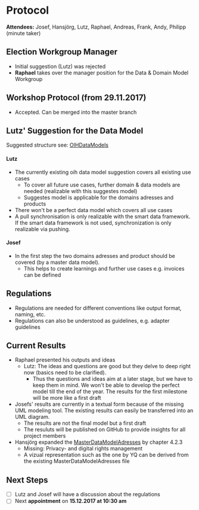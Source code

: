 # Protocol

**Attendees:** Josef, Hansjörg, Lutz, Raphael, Andreas, Frank, Andy, Philipp (minute taker)

## Election Workgroup Manager
- Initial suggestion (Lutz) was rejected
- **Raphael** takes over the manager position for the Data & Domain Model Workgroup

## Workshop Protocol (from 29.11.2017)
- Accepted. Can be merged into the master branch

## Lutz' Suggestion for the Data Model
Suggested structure see: [OIHDataModels](https://github.com/openintegrationhub/Data-and-Domain-Models/blob/master/OIHDataModels/OIHDataModels.md)

#### Lutz
- The currently existing oih data model suggestion covers all existing use cases
  - To cover all future use cases, further domain & data models are needed (realizable with this suggestes model)
  - Suggestes model is applicable for the domains adresses and products
- There won't be a perfect data model which covers all use cases
- A pull synchronisation is only realizable with the smart data framework. If the smart data framework is not used, synchronization is only realizable via pushing.

#### Josef
- In the first step the two domains adresses and product should be covered (by a master data model).
  - This helps to create learnings and further use cases e.g. invoices can be defined

## Regulations
- Regulations are needed for different conventions like output format, naming, etc.
- Regulations can also be understood as guidelines, e.g. adapter guidelines

## Current Results
- Raphael presented his outputs and ideas
  - Lutz: The ideas and questions are good but they delve to deep right now (basics need to be clarified).
    - Thus the questions and ideas aim at a later stage, but we have to keep them in mind. We won't be able to develop the perfect model till the end of the year. The results for the first milestone will be more like a first draft
- Josefs' results are currently in a textual form because of the missing UML modeling tool. The existing results can easily be transferred into an UML diagram.
  - The results are not the final model but a first draft
  - The resuluts will be published on GitHub to provide insights for all project members
- Hansjörg expanded the [MasterDataModelAdresses](https://github.com/openintegrationhub/Data-and-Domain-Models/blob/master/MasterDataModel/MasterDataModelAdresses.md#423-person-specific-requirements) by chapter 4.2.3  
  - Missing: Privacy- and digital rights management
  - A vizual representation such as the one by YQ can be derived from the existing MasterDataModelAdresses file

## Next Steps
- [ ] Lutz and Josef will have a discussion about the regulations
- [ ] Next **appointment** on **15.12.2017 at 10:30 am**
